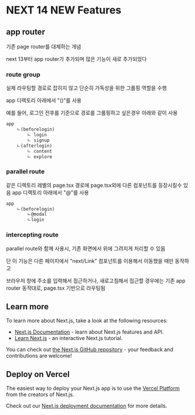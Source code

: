 # NEXT 14 NEW Features


## app router
기존 page router를 대체하는 개념

next 13부터 app router가 추가되며 많은 기능이 새로 추가되었다 

### route group

실제 라우팅할 경로로 잡히지 않고 단순히 가독성을 위한 그룹핑 역할을 수행

app 디렉토리 아래에서 "()"를 사용

예를 들어, 로그인 전후를 기준으로 경로를 그룹핑하고 싶은경우 아래와 같이 사용

```typescript
app 
    ㄴ(beforelogin)
        ㄴ login
        ㄴ signup
    ㄴ(afterlogin)
        ㄴ content
        ㄴ explore
```

### parallel route

같은 디렉토리 레벨의 page.tsx 경로에 page.tsx외에 다른 컴포넌트를 등장시킬수 있음
app 디렉토리 아래에서 "@"를 사용

```typescript
app
    ㄴ(beforelogin)
        ㄴ@modal
        ㄴlogin
```

### intercepting route

parallel route와 함께 사용시, 기존 화면에서 위에 그려지게 처리할 수 있음

단 이 기능은 다른 페이지에서 "next/Link" 컴포넌트를 이용해서 이동했을 때만 동작하고 

브라우저 창에 주소를 입력해서 접근하거나, 새로고침해서 접근할 경우에는 기존 app router 동작대로, page.tsx 기반으로 라우팅됨


## Learn more

To learn more about Next.js, take a look at the following resources:

- [Next.js Documentation](https://nextjs.org/docs) - learn about Next.js features and API.
- [Learn Next.js](https://nextjs.org/learn) - an interactive Next.js tutorial.

You can check out [the Next.js GitHub repository](https://github.com/vercel/next.js/) - your feedback and contributions are welcome!

## Deploy on Vercel

The easiest way to deploy your Next.js app is to use the [Vercel Platform](https://vercel.com/new?utm_medium=default-template&filter=next.js&utm_source=create-next-app&utm_campaign=create-next-app-readme) from the creators of Next.js.

Check out our [Next.js deployment documentation](https://nextjs.org/docs/deployment) for more details.
